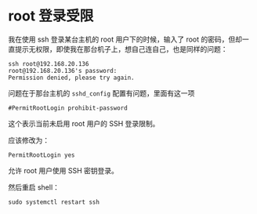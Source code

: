 # root 登录受限
我在使用 ssh 登录某台主机的 root 用户下的时候，输入了 root 的密码，但却一直提示无权限，即使我在那台机子上，想自己连自己，也是同样的问题：
```shell
ssh root@192.168.20.136
root@192.168.20.136's password:
Permission denied, please try again.
```

问题在于那台主机的 `sshd_config` 配置有问题，里面有这一项
```
#PermitRootLogin prohibit-password
```
这个表示当前未启用 root 用户的 SSH 登录限制。

应该修改为：
```
PermitRootLogin yes
```
允许 root 用户使用 SSH 密钥登录。

然后重启 shell：
```shell
sudo systemctl restart ssh
```